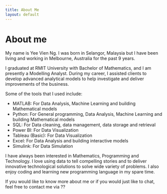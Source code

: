 ```yaml
---
title: About Me
layout: default
---
```


# About me
My name is Yee Vien Ng. I was born in Selangor, Malaysia but I have been living and working in Melbourne, Australia for the past 9 years.

I graduated at RMIT University with Bachelor of Mathematics, and I am presently a Modelling Analyst. During my career, I assisted  clients to develop advanced analytical models to help investigate and deliver improvements of the business. 

Some of the tools that I used include:
- MATLAB: For Data Analysis, Machine Learning and building Mathematical models
- Python: For General programming, Data Analysis, Machine Learning and building Mathematical models
- SQL: For Data cleaning, data management, data storage and retrieval
- Power BI: For Data Visualization
- Tableau (Basic): For Data Visualization
- Excel: For Data Analysis and building interactive models
- Simulink: For Data Simulation

I have always been interested in Mathematics, Programming and Technology. I love using data to tell compelling stories and to deliver innovative technological solutions to solve wide variety of problems. I also enjoy coding and learning new programming language in my spare time.

If you would like to know more about me or if you would just like to chat, feel free to contact me via ??





